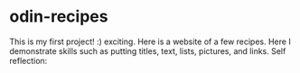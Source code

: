 # odin-recipes
This is my first project! :) exciting. Here is a website of a few recipes. Here I demonstrate skills such as putting titles, text, lists, pictures, and links.
    Self reflection: 